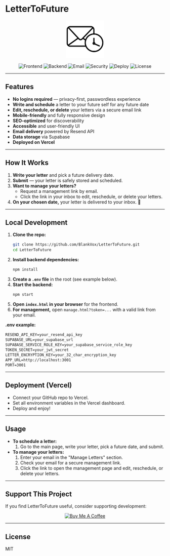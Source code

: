 # LetterToFuture

<p align="center">
  <img src="logo.png" alt="LetterToFuture Logo" width="120" />
</p>

<p align="center">
  <img src="https://img.shields.io/badge/frontend-HTML5%20%7C%20TailwindCSS%20%7C%20Alpine.js-blue?logo=html5&logoColor=white" alt="Frontend" />
  <img src="https://img.shields.io/badge/backend-Node.js%20%7C%20Express%20%7C%20Supabase-brightgreen?logo=node.js&logoColor=white" alt="Backend" />
  <img src="https://img.shields.io/badge/email-Resend-yellow?logo=gmail&logoColor=white" alt="Email" />
  <img src="https://img.shields.io/badge/security-AES--256%20Encryption-orange?logo=security&logoColor=white" alt="Security" />
  <img src="https://img.shields.io/badge/deploy-Vercel-black?logo=vercel" alt="Deploy" />
  <img src="https://img.shields.io/badge/license-MIT-blue" alt="License" />
</p>

---

##  Features

- **No logins required** — privacy-first, passwordless experience
- **Write and schedule** a letter to your future self for any future date
- **Edit, reschedule, or delete** your letters via a secure email link
- **Mobile-friendly** and fully responsive design
- **SEO-optimized** for discoverability
- **Accessible** and user-friendly UI
- **Email delivery** powered by Resend API
- **Data storage** via Supabase
- **Deployed on Vercel**

---

##  How It Works

1. **Write your letter** and pick a future delivery date.
2. **Submit** — your letter is safely stored and scheduled.
3. **Want to manage your letters?**
   - Request a management link by email.
   - Click the link in your inbox to edit, reschedule, or delete your letters.
4. **On your chosen date,** your letter is delivered to your inbox. 🎉

---

##  Local Development

1. **Clone the repo:**
   ```bash
   git clone https://github.com/BlankVox/LetterToFuture.git
   cd LetterToFuture
   ```
2. **Install backend dependencies:**
   ```bash
   npm install
   ```
3. **Create a `.env` file** in the root (see example below).
4. **Start the backend:**
   ```bash
   npm start
   ```
5. **Open `index.html` in your browser** for the frontend.
6. **For management,** open `manage.html?token=...` with a valid link from your email.

**.env example:**
```
RESEND_API_KEY=your_resend_api_key
SUPABASE_URL=your_supabase_url
SUPABASE_SERVICE_ROLE_KEY=your_supabase_service_role_key
TOKEN_SECRET=your_jwt_secret
LETTER_ENCRYPTION_KEY=your_32_char_encryption_key
APP_URL=http://localhost:3001
PORT=3001
```

---

##  Deployment (Vercel)
- Connect your GitHub repo to Vercel.
- Set all environment variables in the Vercel dashboard.
- Deploy and enjoy!

---

##  Usage

- **To schedule a letter:**
  1. Go to the main page, write your letter, pick a future date, and submit.
- **To manage your letters:**
  1. Enter your email in the "Manage Letters" section.
  2. Check your email for a secure management link.
  3. Click the link to open the management page and edit, reschedule, or delete your letters.

---

##  Support This Project

If you find LetterToFuture useful, consider supporting development:

<p align="center">
  <a href="https://www.buymeacoffee.com/tahir615" target="_blank"><img src="https://cdn.buymeacoffee.com/buttons/v2/default-yellow.png" alt="Buy Me A Coffee" height="50" ></a>
</p>



---

##  License

MIT 